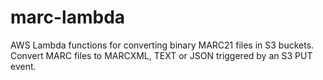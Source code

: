 # marc-lambda
AWS Lambda functions for converting binary MARC21 files in S3 buckets.
Convert MARC files to MARCXML, TEXT or JSON triggered by an S3 PUT event.
